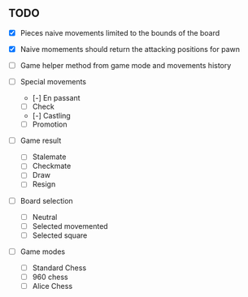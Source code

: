 ## TODO

- [x] Pieces naive movements limited to the bounds of the board
- [x] Naive momements should return the attacking positions for pawn

- [ ] Game helper method from game mode and movements history

- [ ] Special movements
    - [-] En passant
    - [ ] Check
    - [-] Castling
    - [ ] Promotion

- [ ] Game result
    - [ ] Stalemate
    - [ ] Checkmate
    - [ ] Draw
    - [ ] Resign

- [ ] Board selection
    - [ ] Neutral
    - [ ] Selected movemented
    - [ ] Selected square

- [ ] Game modes
    - [ ] Standard Chess
    - [ ] 960 chess
    - [ ] Alice Chess
